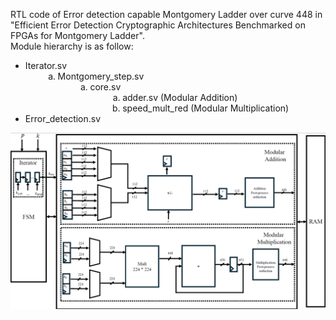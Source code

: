 RTL code of Error detection capable Montgomery Ladder over curve 448 in "Efficient Error Detection Cryptographic Architectures Benchmarked on FPGAs for Montgomery Ladder".<br>
Module hierarchy is as follow: 
<ul>
 <li>Iterator.sv
 <ul style="list-style-type: lower-alpha; padding-bottom: 0;">
  <li style="margin-left:2em">Montgomery_step.sv
     <ul style="list-style-type: lower-alpha; padding-bottom: 0;">
  <li style="margin-left:2em">core.sv
  <ul style="list-style-type: lower-alpha; padding-bottom: 0;">
  <li style="margin-left:2em">adder.sv (Modular Addition)</li>
    <li style="margin-left:2em">speed_mult_red (Modular Multiplication)</li>
  </li>
 </ul>
  </li>
 </ul>
 </li>
</ul>
<li>Error_detection.sv</li>
</ul>
<img src="https://github.com/KasraAhmadi/Montgomery_Curve448_error_detection/blob/main/diagram/design.png">



